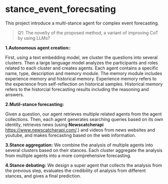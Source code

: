 # stance_event_forecsating

This project introduce a multi-stance agent for complex event forecasting.

>Q1: The novelty of the proposed method, a variant of improving CoT by using LLMs?

**1.Autonomous agent creation:**:

First, using a text embedding model, we cluster the questions into several clusters. Then a large language model analyzes the participants and roles related to each cluster and creates agents. Each agent contains a specific name, type, description and memory module. The memory module includes experience memory and historical memory. Experience memory refers to the experience from self-reflection on historical samples. Historical memory refers to the historcial forecasting results including the reasoning and answers. 

**2.Mutil-stance forecasting:**

Given a question, our agent retrieves multiple related agents from the agent collections. Then, each agent generates searching queries based on its own identity, retrieves news (using **Newscatcherapi** https://www.newscatcherapi.com/.) and videos from news websites and youtube, and makes forecasting based on the web information.

**3.Stance aggregation:**
We combine the analysis of multiple agents into several clusters based on their stances. Each cluster aggregate the analysis from multiple agents into a more comprehensive forecasting.

**4.Stance debating:**
We design a super agent that collects the analysis from the previous step, evaluates the credibility of analysis from different stances, and gives a final prediction.

